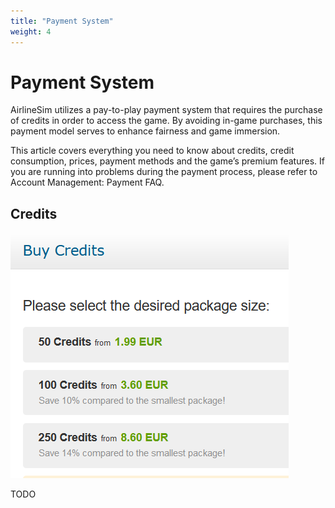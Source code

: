 ```yaml
---
title: "Payment System"
weight: 4
---
```


# Payment System

AirlineSim utilizes a pay-to-play payment system that requires the purchase of credits in order to access the game. By avoiding in-game purchases, this payment model serves to enhance fairness and game immersion.

This article covers everything you need to know about credits, credit consumption, prices, payment methods and the game’s premium features. If you are running into problems during the payment process, please refer to Account Management: Payment FAQ.

## Credits

![Choosing Package Sizes](credits.png "Choosing Package Sizes")

TODO


